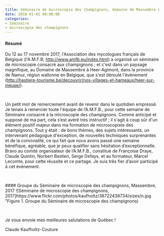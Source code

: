 ```yaml
---
title: Séminaire de microscopie des champignons, domaine de Massembre Belgique 2017 
date: 2018-01-01 00:00:00
categories: 
- Séminaire
- microscopie des champignons
---
```


#### Résumé
Du 12 au 17 novembre 2017, l'Association des mycologues français de Belgique (l'A.M.F.B; http://www.amfb.eu/index.html) a organisé un séminaire de microscopie consacré aux champignons ; et c'est dans un paysage magnifique, au Domaine de Massembre à Heer-Agimont, dans la province de Namur, région wallonne en Belgique, que s'est déroulé l'évènement (http://hastiere-tourisme.be/decouvrir/nos-villages-et-hameaux/heer-sur-meuse/).
<!--more-->
<p>&nbsp; </p>

Un petit mot de remerciement avant de revenir dans le quotidien empressé. Je tenais à remercier toute l'équipe de l’A.M.F.B., pour cette semaine de Séminaire consacré à la microscopie des champignons. Comme anticipé et supposé de ma part, cela s’est avéré très instructif ; il s'agit à coup sûr d'un élément positif majeur dans ma formation de microscopiste des champignons. Tout y était : de bons thèmes, des sujets intéressants, un intervenant pédagogue d'exception, de nouvelles techniques surprenantes et de la convivialité, ce qui fait que nous avons passé une semaine bénéfique, agréable, que je peux qualifier sans hésitation d’exceptionnelle. Bravo au comité organisateur de l’A.M.F.B., constitué de Françoise Draye, Claude Quintin, Norbert Bastien, Serge Defays, et au formateur, Marcel Lecomte, pour cette réussite et ce partage. Je suis très fier d’avoir participé à cet évènement.

<p>&nbsp; </p>
#### Groupe du Séminaire de microscopie des champignons, Massembre, 2017
![Séminaire de microscopie des champignons, 2017]https://www.flickr.com/photos/kaufholtz/38722438734/sizes/n.jpg "Figure 1. Groupe du Séminaire de microscopie des champignons)
<p>&nbsp; </p>

Je vous envoie mes meilleures salutations de Québec !

Claude Kaufholtz-Couture
